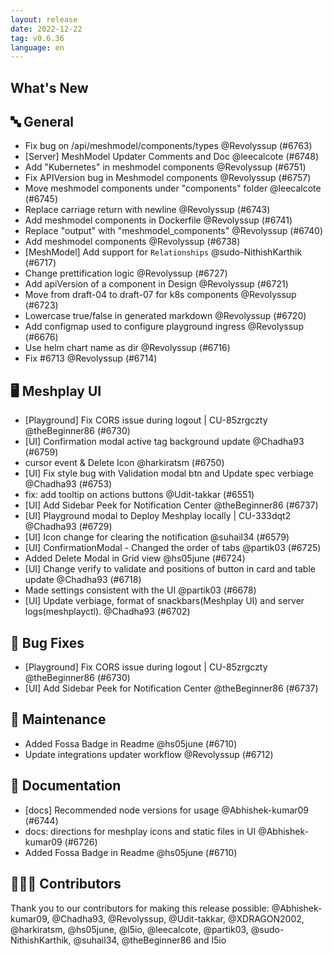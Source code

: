 ```yaml
---
layout: release
date: 2022-12-22
tag: v0.6.36
language: en
---
```


## What's New
## 🔤 General
- Fix bug on /api/meshmodel/components/types @Revolyssup (#6763)
- [Server] MeshModel Updater Comments and Doc @leecalcote (#6748)
- Add "Kubernetes" in meshmodel components @Revolyssup (#6751)
- Fix APIVersion bug in Meshmodel components @Revolyssup (#6757)
- Move meshmodel components under "components" folder @leecalcote (#6745)
- Replace carriage return with newline @Revolyssup (#6743)
- Add meshmodel components in Dockerfile @Revolyssup (#6741)
- Replace "output" with "meshmodel_components" @Revolyssup (#6740)
- Add meshmodel components @Revolyssup (#6738)
- [MeshModel] Add support for `Relationships` @sudo-NithishKarthik (#6717)
- Change prettification logic @Revolyssup (#6727)
- Add apiVersion of a component in Design @Revolyssup (#6721)
- Move from draft-04 to draft-07 for k8s components @Revolyssup (#6723)
- Lowercase true/false in generated markdown @Revolyssup (#6720)
- Add configmap used to configure playground ingress @Revolyssup (#6676)
- Use helm chart name as dir @Revolyssup (#6716)
- Fix #6713 @Revolyssup (#6714)

## 🖥 Meshplay UI

- [Playground] Fix CORS issue during logout | CU-85zrgczty @theBeginner86 (#6730)
- [UI] Confirmation modal active tag background update @Chadha93 (#6759)
- cursor event & Delete Icon  @harkiratsm (#6750)
- [UI] Fix style bug with Validation modal btn and Update spec verbiage @Chadha93 (#6753)
- fix: add tooltip on actions buttons @Udit-takkar (#6551)
- [UI] Add Sidebar Peek for Notification Center @theBeginner86 (#6737)
- [UI] Playground modal to Deploy Meshplay locally | CU-333dqt2 @Chadha93 (#6729)
- [UI] Icon change for clearing the notification  @suhail34 (#6579)
- [UI] ConfirmationModal - Changed the order of tabs @partik03 (#6725)
- Added Delete Modal in Grid view @hs05june (#6724)
- [UI] Change verify to validate and positions of button in card and table update @Chadha93 (#6718)
- Made settings consistent with the UI @partik03 (#6678)
- [UI] Update verbiage, format of snackbars(Meshplay UI) and server logs(meshplayctl). @Chadha93 (#6702)

## 🐛 Bug Fixes

- [Playground] Fix CORS issue during logout | CU-85zrgczty @theBeginner86 (#6730)
- [UI] Add Sidebar Peek for Notification Center @theBeginner86 (#6737)

## 🧰 Maintenance

- Added Fossa Badge in Readme @hs05june (#6710)
- Update integrations updater workflow @Revolyssup (#6712)

## 📖 Documentation

- [docs] Recommended node versions for usage @Abhishek-kumar09 (#6744)
- docs: directions for meshplay icons and static files in UI @Abhishek-kumar09 (#6726)
- Added Fossa Badge in Readme @hs05june (#6710)

## 👨🏽‍💻 Contributors

Thank you to our contributors for making this release possible:
@Abhishek-kumar09, @Chadha93, @Revolyssup, @Udit-takkar, @XDRAGON2002, @harkiratsm, @hs05june, @l5io, @leecalcote, @partik03, @sudo-NithishKarthik, @suhail34, @theBeginner86 and l5io
